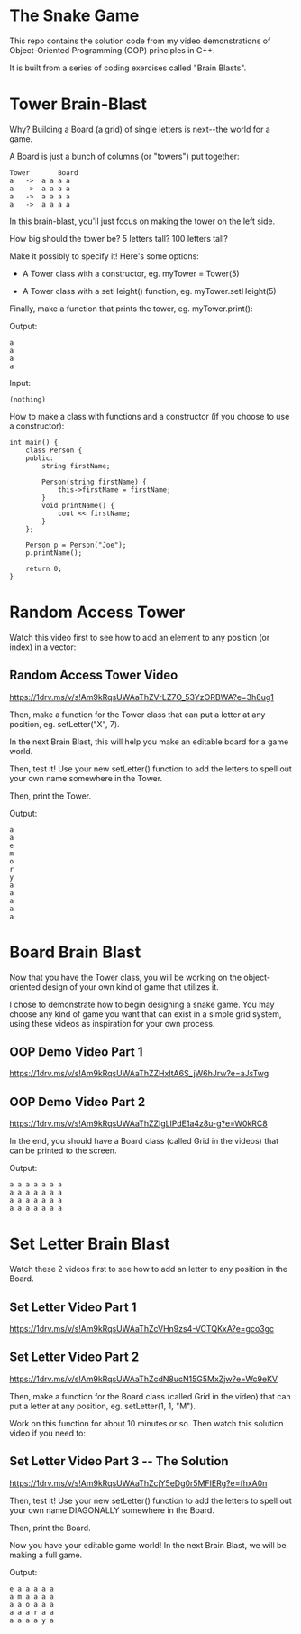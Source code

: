 # The Snake Game
This repo contains the solution code from my video demonstrations of Object-Oriented Programming (OOP) principles in C++.

It is built from a series of coding exercises called "Brain Blasts".

# Tower Brain-Blast

Why? Building a Board (a grid) of single letters
is next--the world for a game.

A Board is just a bunch of columns
(or "towers") put together:

	Tower		Board
	a	->	a a a a
	a	->	a a a a
	a	->	a a a a
	a	->	a a a a

In this brain-blast, you'll just focus on making
the tower on the left side.

How big should the tower be? 5 letters tall?
100 letters tall?

Make it possibly to specify it! Here's some options:

* A Tower class with a constructor, eg. myTower = Tower(5)

* A Tower class with a setHeight() function, eg.
	myTower.setHeight(5)
	
Finally, make a function that prints the tower,
eg. myTower.print():

Output:

	a
	a
	a
	a
	
Input:

	(nothing)

How to make a class with functions and a
constructor (if you choose to use a constructor):

	int main() {
		class Person {
		public:
			string firstName;

			Person(string firstName) {
				this->firstName = firstName;
			}
			void printName() {
				cout << firstName;
			}
		};

		Person p = Person("Joe");
		p.printName();

		return 0;
	}

# Random Access Tower

Watch this video first to see how to add an
element to any position (or index) in a vector:

## Random Access Tower Video
https://1drv.ms/v/s!Am9kRqsUWAaThZVrLZ7O_53YzORBWA?e=3h8ug1

Then, make a function for the Tower class that can
put a letter at any position, eg. setLetter("X", 7).

In the next Brain Blast, this will help you
make an editable board for a game world.

Then, test it! Use your new setLetter() function to
add the letters to spell out your own name
somewhere in the Tower.

Then, print the Tower.

Output:

	a
	a
	e
	m
	o
	r
	y
	a
	a
	a
	a
	a

# Board Brain Blast

Now that you have the Tower class, you will be working on the 
object-oriented design of your own kind of game that utilizes it.

I chose to demonstrate how
to begin designing a snake game. You may choose any kind of game you
want that can exist in a simple grid system, using these videos as
inspiration for your own process.

## OOP Demo Video Part 1
<a href="https://1drv.ms/v/s!Am9kRqsUWAaThZZHxItA6S_jW6hJrw?e=aJsTwg">https://1drv.ms/v/s!Am9kRqsUWAaThZZHxItA6S_jW6hJrw?e=aJsTwg<a>

## OOP Demo Video Part 2
<a href="https://1drv.ms/v/s!Am9kRqsUWAaThZZIgLlPdE1a4z8u-g?e=W0kRC8">https://1drv.ms/v/s!Am9kRqsUWAaThZZIgLlPdE1a4z8u-g?e=W0kRC8<a>

In the end, you should have a Board class (called Grid
in the videos) that can be printed to the screen.

Output:

	a a a a a a a
	a a a a a a a
	a a a a a a a
	a a a a a a a

# Set Letter Brain Blast

Watch these 2 videos first to see how to add an
letter to any position in the Board.

## Set Letter Video Part 1
https://1drv.ms/v/s!Am9kRqsUWAaThZcVHn9zs4-VCTQKxA?e=gco3gc

## Set Letter Video Part 2
https://1drv.ms/v/s!Am9kRqsUWAaThZcdN8ucN15G5MxZjw?e=Wc9eKV

Then, make a function for the Board class (called Grid
in the video) that can put a letter at any position,
eg. setLetter(1, 1, "M").

Work on this function for about 10 minutes or so.
Then watch this solution video if you need to:

## Set Letter Video Part 3 -- The Solution
https://1drv.ms/v/s!Am9kRqsUWAaThZcjY5eDg0r5MFIERg?e=fhxA0n

Then, test it! Use your new setLetter() function to
add the letters to spell out your own name
DIAGONALLY somewhere in the Board.

Then, print the Board.

Now you have your editable game world! In the next
Brain Blast, we will be making a full game.

Output:
	
	e a a a a a
	a m a a a a
	a a o a a a
	a a a r a a
	a a a a y a

